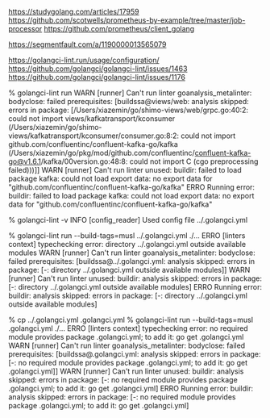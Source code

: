 https://studygolang.com/articles/17959
https://github.com/scotwells/prometheus-by-example/tree/master/job-processor
https://github.com/prometheus/client_golang

https://segmentfault.com/a/1190000013565079


https://golangci-lint.run/usage/configuration/
https://github.com/golangci/golangci-lint/issues/1463
https://github.com/golangci/golangci-lint/issues/1176

% golangci-lint run 
WARN [runner] Can't run linter goanalysis_metalinter: bodyclose: failed prerequisites: [buildssa@views/web: analysis skipped: errors in package: [/Users/xiazemin/go/shimo-views/web/grpc.go:40:2: could not import views/kafkatransport/kconsumer (/Users/xiazemin/go/shimo-views/kafkatransport/kconsumer/consumer.go:8:2: could not import github.com/confluentinc/confluent-kafka-go/kafka (/Users/xiazemin/go/pkg/mod/github.com/confluentinc/confluent-kafka-go@v1.6.1/kafka/00version.go:48:8: could not import C (cgo preprocessing failed)))]] 
WARN [runner] Can't run linter unused: buildir: failed to load package kafka: could not load export data: no export data for "github.com/confluentinc/confluent-kafka-go/kafka" 
ERRO Running error: buildir: failed to load package kafka: could not load export data: no export data for "github.com/confluentinc/confluent-kafka-go/kafka"



% golangci-lint  -v 
INFO [config_reader] Used config file ../.golangci.yml 

% golangci-lint run --build-tags=musl ../.golangci.yml ./...
ERRO [linters context] typechecking error: directory ../.golangci.yml outside available modules 
WARN [runner] Can't run linter goanalysis_metalinter: bodyclose: failed prerequisites: [buildssa@../.golangci.yml: analysis skipped: errors in package: [-: directory ../.golangci.yml outside available modules]] 
WARN [runner] Can't run linter unused: buildir: analysis skipped: errors in package: [-: directory ../.golangci.yml outside available modules] 
ERRO Running error: buildir: analysis skipped: errors in package: [-: directory ../.golangci.yml outside available modules]

% cp ../.golangci.yml .golangci.yml
 % golangci-lint run --build-tags=musl .golangci.yml ./... 
ERRO [linters context] typechecking error: no required module provides package .golangci.yml; to add it:
        go get .golangci.yml 
WARN [runner] Can't run linter goanalysis_metalinter: bodyclose: failed prerequisites: [buildssa@.golangci.yml: analysis skipped: errors in package: [-: no required module provides package .golangci.yml; to add it:
        go get .golangci.yml]] 
WARN [runner] Can't run linter unused: buildir: analysis skipped: errors in package: [-: no required module provides package .golangci.yml; to add it:
        go get .golangci.yml] 
ERRO Running error: buildir: analysis skipped: errors in package: [-: no required module provides package .golangci.yml; to add it:
        go get .golangci.yml] 
 
